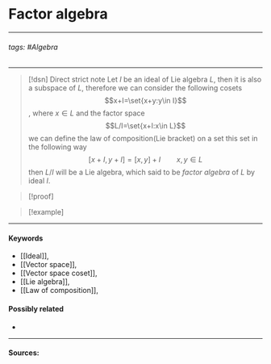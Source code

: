 # Factor algebra
***
###### tags: #Algebra 
***
>[!dsn] Direct strict note
>Let $I$ be an ideal of Lie algebra $L$, then it is also a subspace of $L$, therefore we can consider the following cosets
>$$x+I=\set{x+y:y\in I}$$,
>where $x\in L$ and the factor space
>$$L/I=\set{x+I:x\in L}$$
>we can define the law of composition(Lie bracket) on a set this set in the following way
>$$[x+I,y+I]=[x,y]+I\qquad x,y\in L$$
>then $L/I$ will be a Lie algebra, which said to be *factor algebra* of $L$ by ideal $I$.

>[!proof]
>

>[!example] 
>
***
#### Keywords
- [[Ideal]],
- [[Vector space]],
- [[Vector space coset]],
- [[Lie algebra]],
- [[Law of composition]],
#### Possibly related
- 
***
#### Sources: